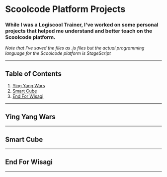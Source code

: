 
# Scoolcode Platform Projects

### While I was a Logiscool Trainer, I've worked on some personal projects that helped me understand and better teach on the Scoolcode platform. 

*Note that I've saved the files as .js files but the actual programming language for the Scoolcode platform is StageScript*

---
## Table of Contents

 1. [Ying Yang Wars](#Ying+Yang+Wars)
 2. [Smart Cube](#smart+cube)
 3. [End For Wisagi](#end+for+wisagi)


---

## Ying Yang Wars
---
## Smart Cube
---
## End For Wisagi
---


